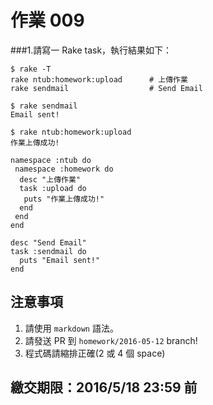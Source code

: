 # 作業 009

###1.請寫一 Rake task，執行結果如下：
```
$ rake -T
rake ntub:homework:upload      # 上傳作業
rake sendmail                  # Send Email

$ rake sendmail
Email sent!

$ rake ntub:homework:upload
作業上傳成功!
```
```
namespace :ntub do 
 namespace :homework do
  desc "上傳作業"
  task :upload do
   puts "作業上傳成功!"
  end
 end
end

desc "Send Email"
task :sendmail do
  puts "Email sent!"
end
```

## 注意事項

1. 請使用 `markdown` 語法。
2. 請發送 PR 到 `homework/2016-05-12` branch!
3. 程式碼請縮排正確(2 或 4 個 space)

## 繳交期限：2016/5/18 23:59 前
